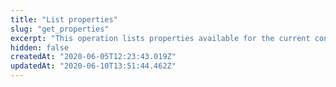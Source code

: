 ```yaml
---
title: "List properties"
slug: "get_properties"
excerpt: "This operation lists properties available for the current contract and group."
hidden: false
createdAt: "2020-06-05T12:23:43.019Z"
updatedAt: "2020-06-10T13:51:44.462Z"
---
```

